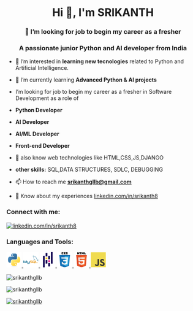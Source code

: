 <h1 align="center">Hi 👋, I'm SRIKANTH</h1>
<h3 align="center">👯 I’m looking for job to begin my career as a fresher</h3>
<h3 align="center">A passionate junior Python and AI developer from India</h3>

- 👀 I’m interested in **learning new tecnologies**
related to Python and Artificial Intelligence.
- 🌱 I’m currently learning **Advanced Python & AI projects**

- I’m looking for job to begin my career as a fresher in Software Development as a role of
- **Python Developer**
- **AI Developer**
- **AI/ML Developer**
- **Front-end Developer**

- 💬 also know web technologies like HTML,CSS,JS,DJANGO
- **other skills:** SQL,DATA STRUCTURES, SDLC, DEBUGGING 

- 📫 How to reach me **srikanthgllb@gmail.com**

- 📄 Know about my experiences [linkedin.com/in/srikanth8](linkedin.com/in/srikanth8)

<h3 align="left">Connect with me:</h3>
<p align="left">
<a href="https://linkedin.com/in/linkedin.com/in/srikanth8" target="blank"><img align="center" src="https://raw.githubusercontent.com/rahuldkjain/github-profile-readme-generator/master/src/images/icons/Social/linked-in-alt.svg" alt="linkedin.com/in/srikanth8" height="30" width="40" /></a>
</p>

<h3 align="left">Languages and Tools:</h3>
<p align="left"> <a href="https://www.python.org" target="_blank" rel="noreferrer"> <img src="https://raw.githubusercontent.com/devicons/devicon/master/icons/python/python-original.svg" alt="python" width="40" height="40"/> </a> <a href="https://www.mysql.com/" target="_blank" rel="noreferrer"> <img src="https://raw.githubusercontent.com/devicons/devicon/master/icons/mysql/mysql-original-wordmark.svg" alt="mysql" width="40" height="40"/> </a>  <a href="https://pandas.pydata.org/" target="_blank" rel="noreferrer"> <img src="https://raw.githubusercontent.com/devicons/devicon/2ae2a900d2f041da66e950e4d48052658d850630/icons/pandas/pandas-original.svg" alt="pandas" width="40" height="40"/> </a> <a href="https://www.w3schools.com/css/" target="_blank" rel="noreferrer"> <img src="https://raw.githubusercontent.com/devicons/devicon/master/icons/css3/css3-original-wordmark.svg" alt="css3" width="40" height="40"/> </a> <a href="https://www.w3.org/html/" target="_blank" rel="noreferrer"> <img src="https://raw.githubusercontent.com/devicons/devicon/master/icons/html5/html5-original-wordmark.svg" alt="html5" width="40" height="40"/> </a> <a href="https://developer.mozilla.org/en-US/docs/Web/JavaScript" target="_blank" rel="noreferrer"> <img src="https://raw.githubusercontent.com/devicons/devicon/master/icons/javascript/javascript-original.svg" alt="javascript" width="40" height="40"/> </a> </p>

<p><img align="center" src="https://github-readme-stats.vercel.app/api/top-langs?username=srikanthgllb&show_icons=true&locale=en&layout=compact" alt="srikanthgllb" /></p>

<p align="left"> <img src="https://komarev.com/ghpvc/?username=srikanthgllb&label=Profile%20views&color=0e75b6&style=flat" alt="srikanthgllb" /> </p>

<p align="left"> <a href="https://github.com/ryo-ma/github-profile-trophy"><img src="https://github-profile-trophy.vercel.app/?username=srikanthgllb" alt="srikanthgllb" /></a> </p>

